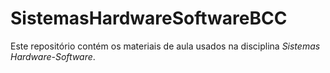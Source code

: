 # SistemasHardwareSoftwareBCC

Este repositório contém os materiais de aula usados na disciplina *Sistemas Hardware-Software*.
